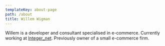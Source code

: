 ```yaml
---
templateKey: about-page
path: /about
title: Willem Wigman
---
```

Willem is a developer and consultant specialised in e-commerce. Currently working at [Integer_net](https://integer-net.com/). Previously owner of a small e-commerce firm.
